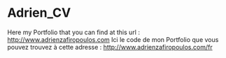 # Adrien_CV


Here my Portfolio that you can find at this url : http://www.adrienzafiropoulos.com
Ici le code de mon Portfolio que vous pouvez trouvez à cette adresse : http://www.adrienzafiropoulos.com/fr
